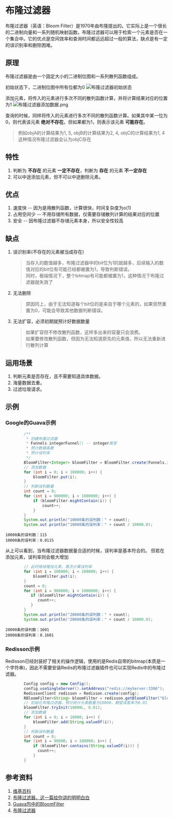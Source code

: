 # 布隆过滤器

布隆过滤器（英语：Bloom Filter）是1970年由布隆提出的。它实际上是一个很长的二进制向量和一系列随机映射函数。布隆过滤器可以用于检索一个元素是否在一个集合中。它的优点是空间效率和查询时间都远远超过一般的算法，缺点是有一定的误识别率和删除困难。

## 原理
布隆过滤器是由一个固定大小的二进制位图和一系列散列函数组成。

初始状态下，二进制位图中所有位都为0
![布隆过滤器初始状态](/image/布隆过滤器初始状态.png)

添加元素，将传入的元素进行多次不同的散列函数计算，并将计算结果对应的位置为1
![布隆过滤器添加数据.png](/image/布隆过滤器添加数据.png)

查询的时候，同样将传入的元素进行多次不同的散列函数计算。如果其中某一位为0，则代表该元素 **绝对不存在**。但如果都为1，则表示该元素 **可能存在**。

> 例如objA的计算结果为1, 5, objB的计算结果为2, 4, objC的计算结果为1, 4
> 这种情况布隆过滤器会认为objC存在


## 特性
1. 判断为 **不存在** 的元素 **一定不存在**，判断为 **存在** 的元素 **不一定存在**
2. 可以中途添加元素，但不可以中途删除元素。

## 优点
1. 速度快 -- 因为是用散列函数，计算很快，时间复杂度为o(1)
2. 占用空间少 -- 不用存储所有数据，仅需要存储散列计算的结果对应的位置
3. 安全 -- 因布隆过滤器不存储元素本身，所以安全性较高


## 缺点
1. 误识别率(不存在的元素被当成存在)
    > 当存入的数值越多，布隆过滤器中的bit位为1的就越多，后续输入的数值对应的bit位有可能已经都被置为1，导致判断错误。  
      同时，极端情况下，整个bitmap有可能都被置为1，这种情况下布隆过滤器就失效了
   
2. 无法删除
    > 原因同上，由于无法知道每个bit位的是来自于哪个元素的，如果贸然重置为0，可能会导致其他数据判断错误。

3. 无法扩容，必须初期就预计好数据数量
    > 如果扩容但不修改散列函数，这样多出来的容量只会浪费。  
      如果要修改散列函数，但因为无法知道原先的元素值，所以无法重新进行散列计算

## 运用场景
1. 判断元素是否存在，且不需要知道具体数据。
2. 海量数据去重。
3. 过滤垃圾请求。

## 示例
### Google的Guava示例
```java
        /**
         * 创建布隆过滤器
         * Funnels.integerFunnel() -- integer类型
         * 预计数据条数
         * 预计误判率
         */
        BloomFilter<Integer> bloomFilter = BloomFilter.create(Funnels.integerFunnel(), 100000, 0.01);
        // 添加数据
        for (int i = 0; i < 100000; i++) {
            bloomFilter.put(i);
        }
        // 判断误判数量
        int count = 0;
        for (int i = 900000; i < 1000000; i++) {
            if (bloomFilter.mightContain(i)) {
                count++;
            }
        }
        System.out.println("10000条的误判数：" + count);
        System.out.println("10000条的误判率：" + count / 10000.0);
```
```log
10000条的误判数：115
10000条的误判率：0.0115
```
从上可以看到，当布隆过滤器数据量合适的时候，误判率是基本符合的。
但若在添加元素，误判率则会极大增加
```java
        // 此时继续增加元素，再次计算误判率
        for (int i = 100000; i < 200000; i++) {
            bloomFilter.put(i);
        }
        count = 0;
        for (int i = 900000; i < 1000000; i++) {
           if (bloomFilter.mightContain(i)) {
              count++;
           }
        }
        System.out.println("20000条的误判数：" + count);
        System.out.println("20000条的误判率：" + count / 10000.0);
```
```log
20000条的误判数：1601
20000条的误判率：0.1601
```

### Redisson示例
Redisson已经封装好了相关的操作逻辑，使用的是Redis自带的bitmap(本质是一个字符串)，因此不需要安装Redis的布隆过滤器插件也可以实现Redis中的布隆过滤器。
```java
        Config config = new Config();
        config.useSingleServer().setAddress("redis://myServer:3306");
        RedissonClient redisson = Redisson.create(config);
        RBloomFilter<String> bloomFilter = redisson.getBloomFilter("bloomFilter");
        // 初始化布隆过滤器，预计统计元素数量为10000，期望误差率为0.01
        bloomFilter.tryInit(10000L, 0.01);
        // 添加数据
        for (int i = 0; i < 10000; i++) {
            bloomFilter.add(String.valueOf(i));
        }
        // 判断误判数量
        int count = 0;
        for (int i = 90000; i < 100000; i++) {
            if (bloomFilter.contains(String.valueOf(i))) {
              count++;
            }
        }
```


## 参考资料
1. [维基百科](https://zh.wikipedia.org/wiki/%E5%B8%83%E9%9A%86%E8%BF%87%E6%BB%A4%E5%99%A8)
2. [布隆过滤器，这一篇给你讲的明明白白](https://developer.aliyun.com/article/773205)
3. [Guava包中的BloomFilter](https://blog.csdn.net/zc19921215/article/details/91047708)
4. [布隆过滤器](https://www.cnblogs.com/Howlet/p/12688707.html)
